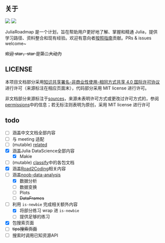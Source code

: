 ## 关于
![](https://img.shields.io/badge/LICENSE-CC%20BY--NC--SA%204.0-lightgrey) ![](https://img.shields.io/badge/Doctree-v1.5-green)

JuliaRoadmap 是一个计划，旨在帮助用户更好地了解、掌握和精通 Julia，提供学习路径、资料整合和现有经验。欢迎有意向者[按照指南](./CONTRIBUTING.md)贡献。PRs & issues welcome~

~~欢迎 star，star 是第二大动力~~

## LICENSE
本项目文档部分采用[知识共享署名-非商业性使用-相同方式共享 4.0 国际许可协议](https://creativecommons.org/licenses/by-nc-sa/4.0/)进行许可（来源标注在相应页面末），代码部分采用 MIT license 进行许可。

非文档部分来源标注于[sources](SOURCES.txt)，来源未表明许可方式或更改过许可方式的，参阅[permissions](PERMISSIONS.txt)中的信息；若无标注则表明为原创，采用 MIT license 进行许可

## todo
- [ ] 涵盖中文文档全部内容
- [ ] 与 meeting 适配
- [ ] (mutable) [related](docs/meta/related.md)
- [x] 涵盖Julia DataScience全部内容
	- [x] Makie
- [ ] (mutable) [classify](docs/blog/packages/classify.md)中的各包文档
- [x] 涵盖[Road2Coding](https://github.com/rd2coding/Road2Coding)相关内容
- [ ] 涵盖[noob-data-analysis](https://github.com/noob-data-analaysis/data-analysis)
	- [x] 数据分析
	- [ ] 数据变换
	- [ ] Plots
	- [ ] ~~DataFrames~~
- [ ] 利用 `is-newbie` 完成相关额外内容
	- [x] 将部分练习 wrap 进 `is-newbie`
	- [ ] 提供足够的练习
- [x] 包搜索页面
- [ ] ~~tips搜索页面~~
- [ ] 搜索时调用已知资源API
